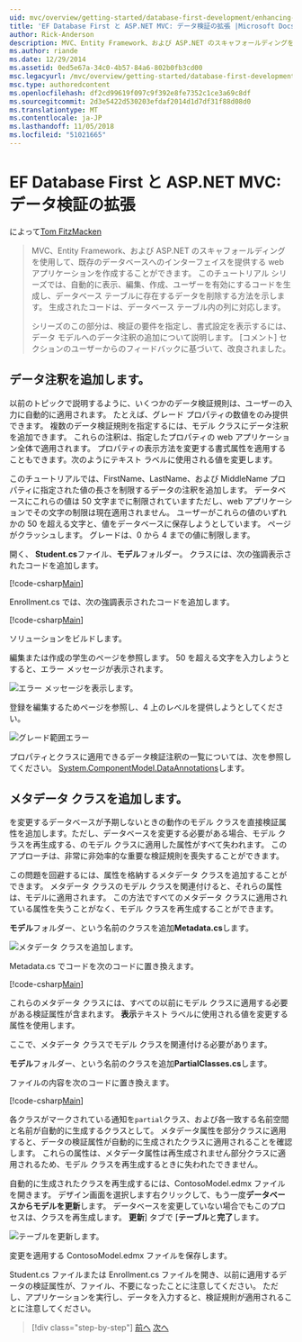 ```yaml
---
uid: mvc/overview/getting-started/database-first-development/enhancing-data-validation
title: 'EF Database First と ASP.NET MVC: データ検証の拡張 |Microsoft Docs'
author: Rick-Anderson
description: MVC、Entity Framework、および ASP.NET のスキャフォールディングを使用して、既存のデータベースへのインターフェイスを提供する web アプリケーションを作成することができます。 このチュートリアルの化しています.
ms.author: riande
ms.date: 12/29/2014
ms.assetid: 0ed5e67a-34c0-4b57-84a6-802b0fb3cd00
msc.legacyurl: /mvc/overview/getting-started/database-first-development/enhancing-data-validation
msc.type: authoredcontent
ms.openlocfilehash: df2cd99619f097c9f392e8fe7352c1ce3a69c8df
ms.sourcegitcommit: 2d3e5422d530203efdaf2014d1d7df31f88d08d0
ms.translationtype: MT
ms.contentlocale: ja-JP
ms.lasthandoff: 11/05/2018
ms.locfileid: "51021665"
---
```

<a name="ef-database-first-with-aspnet-mvc-enhancing-data-validation"></a>EF Database First と ASP.NET MVC: データ検証の拡張
====================
によって[Tom FitzMacken](https://github.com/tfitzmac)

> MVC、Entity Framework、および ASP.NET のスキャフォールディングを使用して、既存のデータベースへのインターフェイスを提供する web アプリケーションを作成することができます。 このチュートリアル シリーズでは、自動的に表示、編集、作成、ユーザーを有効にするコードを生成し、データベース テーブルに存在するデータを削除する方法を示します。 生成されたコードは、データベース テーブル内の列に対応します。
> 
> シリーズのこの部分は、検証の要件を指定し、書式設定を表示するには、データ モデルへのデータ注釈の追加について説明します。 [コメント] セクションのユーザーからのフィードバックに基づいて、改良されました。


## <a name="add-data-annotations"></a>データ注釈を追加します。

以前のトピックで説明するように、いくつかのデータ検証規則は、ユーザーの入力に自動的に適用されます。 たとえば、グレード プロパティの数値をのみ提供できます。 複数のデータ検証規則を指定するには、モデル クラスにデータ注釈を追加できます。 これらの注釈は、指定したプロパティの web アプリケーション全体で適用されます。 プロパティの表示方法を変更する書式属性を適用することもできます。次のようにテキスト ラベルに使用される値を変更します。

このチュートリアルでは、FirstName、LastName、および MiddleName プロパティに指定された値の長さを制限するデータの注釈を追加します。 データベースにこれらの値は 50 文字までに制限されていますただし、web アプリケーションでその文字の制限は現在適用されません。 ユーザーがこれらの値のいずれかの 50 を超える文字と、値をデータベースに保存しようとしています。 ページがクラッシュします。 グレードは、0 から 4 までの値に制限します。

開く、 **Student.cs**ファイル、**モデル**フォルダー。 クラスには、次の強調表示されたコードを追加します。

[!code-csharp[Main](enhancing-data-validation/samples/sample1.cs?highlight=5,15,17,20)]

Enrollment.cs では、次の強調表示されたコードを追加します。

[!code-csharp[Main](enhancing-data-validation/samples/sample2.cs?highlight=5,10)]

ソリューションをビルドします。

編集または作成の学生のページを参照します。 50 を超える文字を入力しようとすると、エラー メッセージが表示されます。

![エラー メッセージを表示します。](enhancing-data-validation/_static/image1.png)

登録を編集するためページを参照し、4 上のレベルを提供しようとしてください。

![グレード範囲エラー](enhancing-data-validation/_static/image2.png)

プロパティとクラスに適用できるデータ検証注釈の一覧については、次を参照してください。 [System.ComponentModel.DataAnnotations](https://msdn.microsoft.com/library/system.componentmodel.dataannotations.aspx)します。

## <a name="add-metadata-classes"></a>メタデータ クラスを追加します。

を変更するデータベースが予期しないときの動作のモデル クラスを直接検証属性を追加します。ただし、データベースを変更する必要がある場合、モデル クラスを再生成する、のモデル クラスに適用した属性がすべて失われます。 このアプローチは、非常に非効率的な重要な検証規則を喪失することができます。

この問題を回避するには、属性を格納するメタデータ クラスを追加することができます。 メタデータ クラスのモデル クラスを関連付けると、それらの属性は、モデルに適用されます。 この方法ですべてのメタデータ クラスに適用されている属性を失うことがなく、モデル クラスを再生成することができます。

**モデル**フォルダー、という名前のクラスを追加**Metadata.cs**します。

![メタデータ クラスを追加します。](enhancing-data-validation/_static/image3.png)

Metadata.cs でコードを次のコードに置き換えます。

[!code-csharp[Main](enhancing-data-validation/samples/sample3.cs)]

これらのメタデータ クラスには、すべての以前にモデル クラスに適用する必要がある検証属性が含まれます。 **表示**テキスト ラベルに使用される値を変更する属性を使用します。

ここで、メタデータ クラスでモデル クラスを関連付ける必要があります。

**モデル**フォルダー、という名前のクラスを追加**PartialClasses.cs**します。

ファイルの内容を次のコードに置き換えます。

[!code-csharp[Main](enhancing-data-validation/samples/sample4.cs)]

各クラスがマークされている通知を`partial`クラス、および各一致する名前空間と名前が自動的に生成するクラスとして。 メタデータ属性を部分クラスに適用すると、データの検証属性が自動的に生成されたクラスに適用されることを確認します。 これらの属性は、メタデータ属性は再生成されません部分クラスに適用されるため、モデル クラスを再生成するときに失われたできません。

自動的に生成されたクラスを再生成するには、ContosoModel.edmx ファイルを開きます。 デザイン画面を選択します右クリックして、もう一度**データベースからモデルを更新**します。 データベースを変更していない場合でもこのプロセスは、クラスを再生成します。 **更新**] タブで [**テーブル**と**完了**します。

![テーブルを更新します。](enhancing-data-validation/_static/image4.png)

変更を適用する ContosoModel.edmx ファイルを保存します。

Student.cs ファイルまたは Enrollment.cs ファイルを開き、以前に適用するデータの検証属性が、ファイル、不要になったことに注意してください。 ただし、アプリケーションを実行し、データを入力すると、検証規則が適用されることに注意してください。

> [!div class="step-by-step"]
> [前へ](customizing-a-view.md)
> [次へ](publish-to-azure.md)
